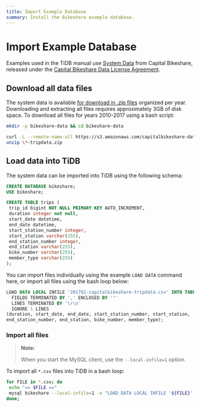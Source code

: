 ```yaml
---
title: Import Example Database
summary: Install the Bikeshare example database.
---
```


# Import Example Database

Examples used in the TiDB manual use [System Data](https://www.capitalbikeshare.com/system-data) from Capital Bikeshare, released under the [Capital Bikeshare Data License Agreement](https://www.capitalbikeshare.com/data-license-agreement).

## Download all data files

The system data is available [for download in .zip files](https://s3.amazonaws.com/capitalbikeshare-data/index.html) organized per year. Downloading and extracting all files requires approximately 3GB of disk space. To download all files for years 2010-2017 using a bash script:

```bash
mkdir -p bikeshare-data && cd bikeshare-data

curl -L --remote-name-all https://s3.amazonaws.com/capitalbikeshare-data/{2010..2017}-capitalbikeshare-tripdata.zip
unzip \*-tripdata.zip
```

## Load data into TiDB

The system data can be imported into TiDB using the following schema:

```sql
CREATE DATABASE bikeshare;
USE bikeshare;

CREATE TABLE trips (
 trip_id bigint NOT NULL PRIMARY KEY AUTO_INCREMENT,
 duration integer not null,
 start_date datetime,
 end_date datetime,
 start_station_number integer,
 start_station varchar(255),
 end_station_number integer,
 end_station varchar(255),
 bike_number varchar(255),
 member_type varchar(255)
);
```

You can import files individually using the example `LOAD DATA` command here, or import all files using the bash loop below:

```sql
LOAD DATA LOCAL INFILE '2017Q1-capitalbikeshare-tripdata.csv' INTO TABLE trips
  FIELDS TERMINATED BY ',' ENCLOSED BY '"'
  LINES TERMINATED BY '\r\n'
  IGNORE 1 LINES
(duration, start_date, end_date, start_station_number, start_station,
end_station_number, end_station, bike_number, member_type);
```

### Import all files

> **Note:**
>
> When you start the MySQL client, use the `--local-infile=1` option.

To import all `*.csv` files into TiDB in a bash loop:

```bash
for FILE in *.csv; do
 echo "== $FILE =="
 mysql bikeshare --local-infile=1 -e "LOAD DATA LOCAL INFILE '${FILE}' INTO TABLE trips FIELDS TERMINATED BY ',' ENCLOSED BY '\"' LINES TERMINATED BY '\r\n' IGNORE 1 LINES (duration, start_date, end_date, start_station_number, start_station, end_station_number, end_station, bike_number, member_type);"
done;
```
